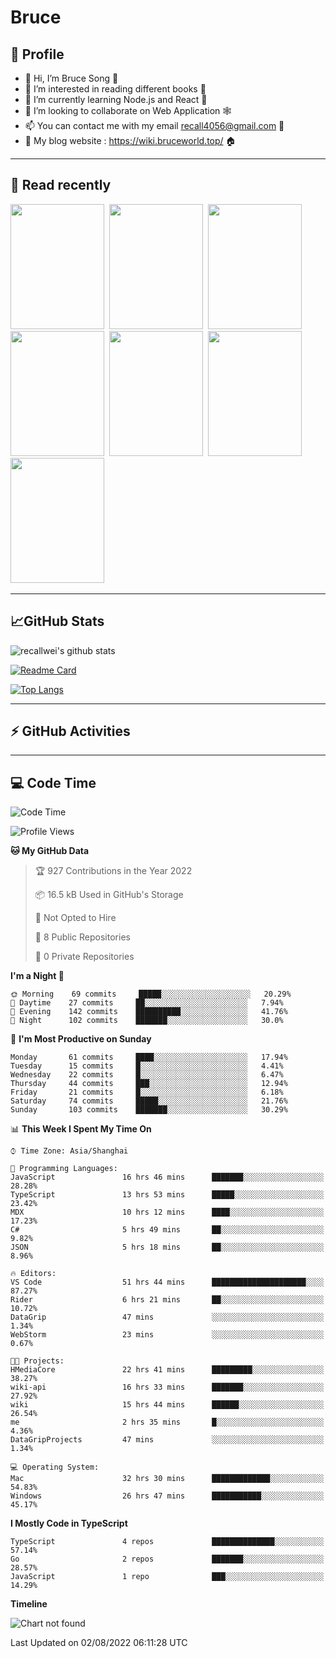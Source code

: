 # Bruce

## 🦁️ Profile

- 👋 Hi, I’m Bruce Song 🦁️
- 👀 I’m interested in reading different books 📖
- 🌱 I’m currently learning Node.js and React 🚀
- 💞️ I’m looking to collaborate on Web Application 🕸️
- 📫 You can contact me with my email recall4056@gmail.com 📮
- 📖 My blog website : https://wiki.bruceworld.top/ 🏠

---

## 📖 Read recently

<img height="200" width="150" src="https://img9.doubanio.com/view/subject/s/public/s27283822.jpg"/>&nbsp;
<img height="200" width="150" src="https://img9.doubanio.com/view/subject/l/public/s33524212.jpg"/>&nbsp;
<img height="200" width="150" src="https://img9.doubanio.com/view/subject/m/public/s33460221.jpg"/>&nbsp;
<img height="200" width="150" src="https://img3.doubanio.com/view/subject/l/public/s8958650.jpg"/>&nbsp;
<img height="200" width="150" src="https://img9.doubanio.com/view/subject/l/public/s33703494.jpg"/>&nbsp;
<img height="200" width="150" src="https://img3.doubanio.com/view/subject/l/public/s29820180.jpg"/>&nbsp;
<img height="200" width="150" src="https://img9.doubanio.com/view/subject/l/public/s11329547.jpg"/>&nbsp;

---

## 📈GitHub Stats

![recallwei's github stats](https://github-readme-stats.vercel.app/api?username=recallwei&show_icons=true&theme=dracula&count_private=true&include_all_commits)

<!---
repository 卡片
--->

[![Readme Card](https://github-readme-stats.vercel.app/api/pin/?username=recallwei&repo=recallwei&theme=dracula)](https://github.com/recallwei/daily)

<!---
repository 常用语言 layout=compact（紧凑布局）
--->

[![Top Langs](https://github-readme-stats.vercel.app/api/top-langs/?username=recallwei&layout=compact&theme=dracula)](https://github.com/recallwei/daily)

---

## ⚡️ GitHub Activities

<!--START_SECTION:activity-->

<!--END_SECTION:activity-->

---

## 💻 Code Time

<!--START_SECTION:waka-->
![Code Time](http://img.shields.io/badge/Code%20Time-0%20secs-blue)

![Profile Views](http://img.shields.io/badge/Profile%20Views-18-blue)

**🐱 My GitHub Data** 

> 🏆 927 Contributions in the Year 2022
 > 
> 📦 16.5 kB Used in GitHub's Storage 
 > 
> 🚫 Not Opted to Hire
 > 
> 📜 8 Public Repositories 
 > 
> 🔑 0 Private Repositories  
 > 
**I'm a Night 🦉** 

```text
🌞 Morning    69 commits     █████░░░░░░░░░░░░░░░░░░░░   20.29% 
🌆 Daytime    27 commits     ██░░░░░░░░░░░░░░░░░░░░░░░   7.94% 
🌃 Evening    142 commits    ██████████░░░░░░░░░░░░░░░   41.76% 
🌙 Night      102 commits    ███████░░░░░░░░░░░░░░░░░░   30.0%

```
📅 **I'm Most Productive on Sunday** 

```text
Monday       61 commits     ████░░░░░░░░░░░░░░░░░░░░░   17.94% 
Tuesday      15 commits     █░░░░░░░░░░░░░░░░░░░░░░░░   4.41% 
Wednesday    22 commits     █░░░░░░░░░░░░░░░░░░░░░░░░   6.47% 
Thursday     44 commits     ███░░░░░░░░░░░░░░░░░░░░░░   12.94% 
Friday       21 commits     █░░░░░░░░░░░░░░░░░░░░░░░░   6.18% 
Saturday     74 commits     █████░░░░░░░░░░░░░░░░░░░░   21.76% 
Sunday       103 commits    ███████░░░░░░░░░░░░░░░░░░   30.29%

```


📊 **This Week I Spent My Time On** 

```text
⌚︎ Time Zone: Asia/Shanghai

💬 Programming Languages: 
JavaScript               16 hrs 46 mins      ███████░░░░░░░░░░░░░░░░░░   28.28% 
TypeScript               13 hrs 53 mins      █████░░░░░░░░░░░░░░░░░░░░   23.42% 
MDX                      10 hrs 12 mins      ████░░░░░░░░░░░░░░░░░░░░░   17.23% 
C#                       5 hrs 49 mins       ██░░░░░░░░░░░░░░░░░░░░░░░   9.82% 
JSON                     5 hrs 18 mins       ██░░░░░░░░░░░░░░░░░░░░░░░   8.96%

🔥 Editors: 
VS Code                  51 hrs 44 mins      █████████████████████░░░░   87.27% 
Rider                    6 hrs 21 mins       ██░░░░░░░░░░░░░░░░░░░░░░░   10.72% 
DataGrip                 47 mins             ░░░░░░░░░░░░░░░░░░░░░░░░░   1.34% 
WebStorm                 23 mins             ░░░░░░░░░░░░░░░░░░░░░░░░░   0.67%

🐱‍💻 Projects: 
HMediaCore               22 hrs 41 mins      █████████░░░░░░░░░░░░░░░░   38.27% 
wiki-api                 16 hrs 33 mins      ███████░░░░░░░░░░░░░░░░░░   27.92% 
wiki                     15 hrs 44 mins      ██████░░░░░░░░░░░░░░░░░░░   26.54% 
me                       2 hrs 35 mins       █░░░░░░░░░░░░░░░░░░░░░░░░   4.36% 
DataGripProjects         47 mins             ░░░░░░░░░░░░░░░░░░░░░░░░░   1.34%

💻 Operating System: 
Mac                      32 hrs 30 mins      █████████████░░░░░░░░░░░░   54.83% 
Windows                  26 hrs 47 mins      ███████████░░░░░░░░░░░░░░   45.17%

```

**I Mostly Code in TypeScript** 

```text
TypeScript               4 repos             ██████████████░░░░░░░░░░░   57.14% 
Go                       2 repos             ███████░░░░░░░░░░░░░░░░░░   28.57% 
JavaScript               1 repo              ███░░░░░░░░░░░░░░░░░░░░░░   14.29%

```


**Timeline**

![Chart not found](https://raw.githubusercontent.com/recallwei/recallwei/main/charts/bar_graph.png) 


 Last Updated on 02/08/2022 06:11:28 UTC
<!--END_SECTION:waka-->
<!---
recallwei/recallwei is a ✨ special ✨ repository because its `README.md` (this file) appears on your GitHub profile.
You can click the Preview link to take a look at your changes.
--->
